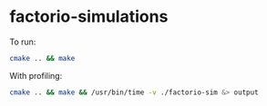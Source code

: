 # factorio-simulations

To run:

```bash
cmake .. && make
```

With profiling:

```bash
cmake .. && make && /usr/bin/time -v ./factorio-sim &> output
```
